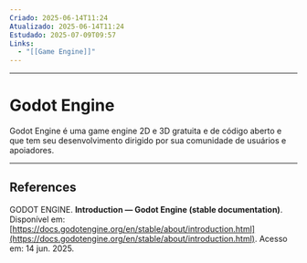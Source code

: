 ```yaml
---
Criado: 2025-06-14T11:24
Atualizado: 2025-06-14T11:24
Estudado: 2025-07-09T09:57
Links:
  - "[[Game Engine]]"
---
```

---
# Godot Engine

Godot Engine é uma game engine 2D e 3D gratuita e de código aberto e que tem seu desenvolvimento dirigido por sua comunidade de usuários e apoiadores.

---
## References

GODOT ENGINE. **Introduction — Godot Engine (stable documentation)**. Disponível em: [https://docs.godotengine.org/en/stable/about/introduction.html](https://docs.godotengine.org/en/stable/about/introduction.html). Acesso em: 14 jun. 2025.